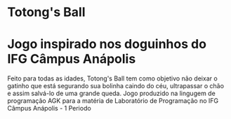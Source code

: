 # Totong's Ball
# Jogo inspirado nos doguinhos do IFG Câmpus Anápolis

Feito para todas as idades, Totong's Ball tem como objetivo não deixar o gatinho que está segurando sua bolinha caindo do céu, ultrapassar o chão e assim salvá-lo 
de uma grande queda.
Jogo produzido na lingugem de programação AGK para a matéria de Laboratório de Programação no IFG Câmpus Anápolis - 1 Periodo
